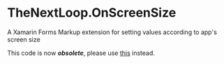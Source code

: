 # TheNextLoop.OnScreenSize
A Xamarin Forms Markup extension for setting values according to app's screen size

This code is now ***obsolete***, please use [this](https://github.com/carolzbnbr/OnScreenSizeMarkup) instead.


